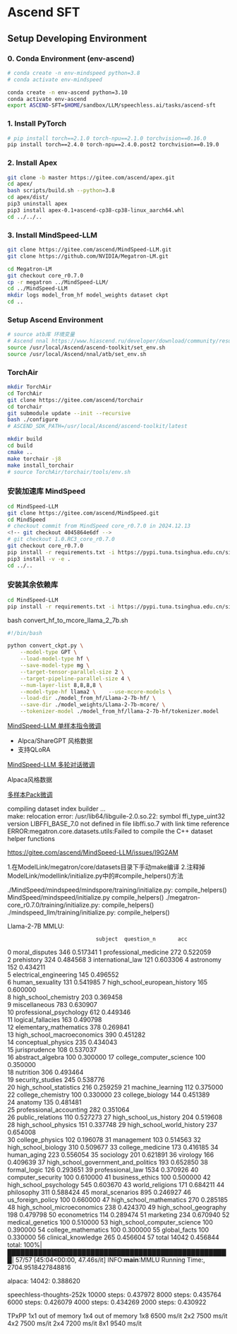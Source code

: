 # Ascend SFT

## Setup Developing Environment

### 0. Conda Environment (env-ascend)

```bash
# conda create -n env-mindspeed python=3.8
# conda activate env-mindspeed

conda create -n env-ascend python=3.10
conda activate env-ascend
export ASCEND-SFT=$HOME/sandbox/LLM/speechless.ai/tasks/ascend-sft
```

### 1. Install PyTorch

```bash
# pip install torch==2.1.0 torch-npu==2.1.0 torchvision==0.16.0
pip install torch==2.4.0 torch-npu==2.4.0.post2 torchvision==0.19.0
```

### 2. Install Apex

```bash
git clone -b master https://gitee.com/ascend/apex.git
cd apex/
bash scripts/build.sh --python=3.8
cd apex/dist/
pip3 uninstall apex
pip3 install apex-0.1+ascend-cp38-cp38-linux_aarch64.whl
cd ../../..
```

### 3. Install MindSpeed-LLM

```bash
git clone https://gitee.com/ascend/MindSpeed-LLM.git
git clone https://github.com/NVIDIA/Megatron-LM.git

cd Megatron-LM
git checkout core_r0.7.0
cp -r megatron ../MindSpeed-LLM/
cd ../MindSpeed-LLM
mkdir logs model_from_hf model_weights dataset ckpt
cd ..
```

### Setup Ascend Environment

```bash
# source atb库 环境变量
# Ascend nnal https://www.hiascend.ru/developer/download/community/result?module=pt&version=6.0.1.alpha001
source /usr/local/Ascend/ascend-toolkit/set_env.sh 
source /usr/local/Ascend/nnal/atb/set_env.sh 
```

### TorchAir

```bash
mkdir TorchAir
cd TorchAir
git clone https://gitee.com/ascend/torchair
cd torchair
git submodule update --init --recursive
bash ./configure
# ASCEND_SDK_PATH=/usr/local/Ascend/ascend-toolkit/latest

mkdir build
cd build
cmake ..
make torchair -j8
make install_torchair
# source TorchAir/torchair/tools/env.sh
```

### 安装加速库 MindSpeed

```bash
cd MindSpeed-LLM
git clone https://gitee.com/ascend/MindSpeed.git
cd MindSpeed
# checkout commit from MindSpeed core_r0.7.0 in 2024.12.13
<!-- git checkout 4045864e6df -->
# git checkout 1.0.RC3_core_r0.7.0
git checkout core_r0.7.0
pip install -r requirements.txt -i https://pypi.tuna.tsinghua.edu.cn/simple
pip3 install -v -e .
cd ../..
```

### 安装其余依赖库

```bash
cd MindSpeed-LLM
pip install -r requirements.txt -i https://pypi.tuna.tsinghua.edu.cn/simple
```

bash convert_hf_to_mcore_llama_2_7b.sh

```bash
#!/bin/bash

python convert_ckpt.py \
    --model-type GPT \
    --load-model-type hf \
    --save-model-type mg \
    --target-tensor-parallel-size 2 \
    --target-pipeline-parallel-size 4 \
    --num-layer-list 8,8,8,8 \
    --model-type-hf llama2 \    --use-mcore-models \
    --load-dir ./model_from_hf/Llama-2-7b-hf/ \
    --save-dir ./model_weights/Llama-2-7b-mcore/ \
    --tokenizer-model ./model_from_hf/llama-2-7b-hf/tokenizer.model
```

[MindSpeed-LLM 单样本指令微调](https://gitee.com/ascend/MindSpeed-LLM/blob/master/docs/features/instruction_finetune.md)

- Alpca/ShareGPT 风格数据
- 支持QLoRA

[MindSpeed-LLM 多轮对话微调](https://gitee.com/ascend/MindSpeed-LLM/blob/master/docs/features/multi-turn_conversation.md)

Alpaca风格数据

[多样本Pack微调](https://gitee.com/ascend/MindSpeed-LLM/blob/master/docs/features/multi-sample_pack_fine-tuning.md)



compiling dataset index builder ...          
make: relocation error: /usr/lib64/libguile-2.0.so.22: symbol ffi_type_uint32 version LIBFFI_BASE_7.0 not defined in file libffi.so.7 with link time reference
ERROR:megatron.core.datasets.utils:Failed to compile the C++ dataset helper functions

https://gitee.com/ascend/MindSpeed-LLM/issues/I9G2AM

1.在ModelLink/megatron/core/datasets目录下手动make编译
2.注释掉ModelLink/modellink/initialize.py中的#compile_helpers()方法

./MindSpeed/mindspeed/mindspore/training/initialize.py: compile_helpers()
MindSpeed/mindspeed/initialize.py compile_helpers()
./megatron-core_r0.7.0/training/initialize.py:        compile_helpers() 
./mindspeed_llm/training/initialize.py:        compile_helpers() 




Llama-2-7B
MMLU:

                                subject  question_n       acc         
0                        moral_disputes         346  0.517341
1                 professional_medicine         272  0.522059               
2                            prehistory         324  0.484568
3                     international_law         121  0.603306
4                             astronomy         152  0.434211                                  
5                electrical_engineering         145  0.496552                                  
6                       human_sexuality         131  0.541985
7          high_school_european_history         165  0.600000                                  
8                 high_school_chemistry         203  0.369458                                  
9                         miscellaneous         783  0.630907                                  
10              professional_psychology         612  0.449346                                  
11                    logical_fallacies         163  0.490798                                  
12               elementary_mathematics         378  0.269841           
13           high_school_macroeconomics         390  0.451282                                  
14                   conceptual_physics         235  0.434043                                  
15                        jurisprudence         108  0.537037                                  
16                     abstract_algebra         100  0.300000
17             college_computer_science         100  0.350000                                  
18                            nutrition         306  0.493464                                  
19                     security_studies         245  0.538776            
20               high_school_statistics         216  0.259259
21                     machine_learning         112  0.375000
22                    college_chemistry         100  0.330000
23                      college_biology         144  0.451389                                  
24                              anatomy         135  0.481481                                  
25              professional_accounting         282  0.351064  
26                     public_relations         110  0.527273
27               high_school_us_history         204  0.519608                                  
28                  high_school_physics         151  0.337748
29            high_school_world_history         237  0.654008                    
30                      college_physics         102  0.196078
31                           management         103  0.514563
32                  high_school_biology         310  0.509677
33                     college_medicine         173  0.416185
34                          human_aging         223  0.556054
35                            sociology         201  0.621891
36                             virology         166  0.409639
37  high_school_government_and_politics         193  0.652850
38                         formal_logic         126  0.293651
39                     professional_law        1534  0.370926
40                    computer_security         100  0.610000
41                      business_ethics         100  0.500000
42               high_school_psychology         545  0.603670
43                      world_religions         171  0.684211
44                           philosophy         311  0.588424
45                      moral_scenarios         895  0.246927
46                    us_foreign_policy         100  0.660000
47              high_school_mathematics         270  0.285185
48           high_school_microeconomics         238  0.424370
49                high_school_geography         198  0.479798
50                         econometrics         114  0.289474
51                            marketing         234  0.670940
52                     medical_genetics         100  0.510000
53         high_school_computer_science         100  0.390000
54                  college_mathematics         100  0.300000
55                         global_facts         100  0.330000
56                   clinical_knowledge         265  0.456604
57                                total       14042  0.456844
total: 100%|███████████████████████████████████████████████████| 57/57 [45:04<00:00, 47.46s/it]
INFO:__main__:MMLU Running Time:, 2704.9518427848816

alpaca: 14042: 0.388620

speechless-thoughts-252k
10000 steps: 0.437972
8000 steps:  0.435764
6000 steps:  0.426079
4000 steps:  0.434269
2000 steps:  0.430922

TPxPP
1x1 out of memory
1x4 out of memory
1x8 6500 ms/it
2x2 7500 ms/it
4x2 7500 ms/it
2x4 7200 ms/it
8x1 9540 ms/it
